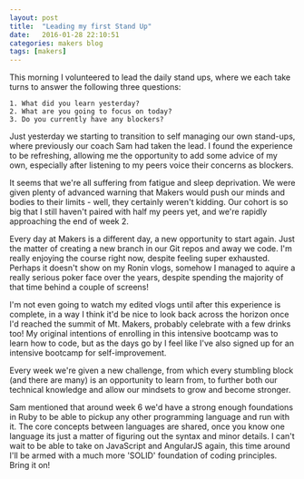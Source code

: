 ```yaml
---
layout: post
title:  "Leading my first Stand Up"
date:   2016-01-28 22:10:51
categories: makers blog
tags: [makers]
---
```


This morning I volunteered to lead the daily stand ups, where we each take turns to answer the following three questions:

```
1. What did you learn yesterday?
2. What are you going to focus on today?
3. Do you currently have any blockers?
```

Just yesterday we starting to transition to self managing our own stand-ups, where previously our coach Sam had taken the lead. I found the experience to be refreshing, allowing me the opportunity to add some advice of my own, especially after listening to my peers voice their concerns as blockers.

It seems that we're all suffering from fatigue and sleep deprivation. We were given plenty of advanced warning that Makers would push our minds and bodies to their limits - well, they certainly weren't kidding. Our cohort is so big that I still haven't paired with half my peers yet, and we're rapidly approaching the end of week 2.

Every day at Makers is a different day, a new opportunity to start again. Just the matter of creating a new branch in our Git repos and away we code. I'm really enjoying the course right now, despite feeling super exhausted. Perhaps it doesn't show on my Ronin vlogs, somehow I managed to aquire a really serious poker face over the years, despite spending the majority of that time behind a couple of screens!

I'm not even going to watch my edited vlogs until after this experience is complete, in a way I think it'd be nice to look back across the horizon once I'd reached the summit of Mt. Makers, probably celebrate with a few drinks too! My original intentions of enrolling in this intensive bootcamp was to learn how to code, but as the days go by I feel like I've also signed up for an intensive bootcamp for self-improvement.

Every week we're given a new challenge, from which every stumbling block (and there are many) is an opportunity to learn from, to further both our technical knowledge and allow our mindsets to grow and become stronger.

Sam mentioned that around week 6 we'd have a strong enough foundations in Ruby to be able to pickup any other programming language and run with it. The core concepts between languages are shared, once you know one language its just a matter of figuring out the syntax and minor details. I can't wait to be able to take on JavaScript and AngularJS again, this time around I'll be armed with a much more 'SOLID' foundation of coding principles. Bring it on!
